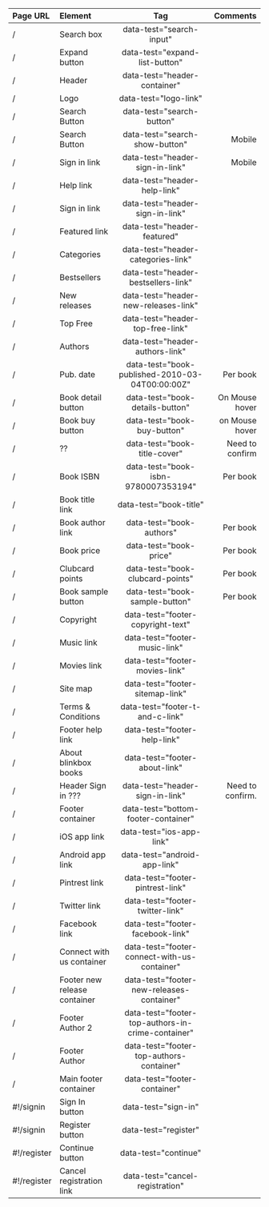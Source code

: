 | Page URL      | Element                          | Tag                                                   | Comments               |
| :------------ | :------------------------        | :----------------------:                              | -----------------:     |
| /             | Search box                       | data-test="search-input"                              |                        |
| /             | Expand button                    | data-test="expand-list-button"                        |                        |
| /             | Header                           | data-test="header-container"                          |                        |
| /             | Logo                             | data-test="logo-link"                                 |                        |
| /             | Search Button                    | data-test="search-button"                             |                        |
| /             | Search Button                    | data-test="search-show-button"                        | Mobile                 |
| /             | Sign in link                     | data-test="header-sign-in-link"                       | Mobile                 |
| /             | Help link                        | data-test="header-help-link"                          |                        |
| /             | Sign in link                     | data-test="header-sign-in-link"                       |                        |
| /             | Featured link                    | data-test="header-featured"                           |                        |
| /             | Categories                       | data-test="header-categories-link"                    |                        |
| /             | Bestsellers                      | data-test="header-bestsellers-link"                   |                        |
| /             | New releases                     | data-test="header-new-releases-link"                  |                        |
| /             | Top Free                         | data-test="header-top-free-link"                      |                        |
| /             | Authors                          | data-test="header-authors-link"                       |                        |
| /             | Pub. date                        | data-test="book-published-2010-03-04T00:00:00Z"       | Per book               |
| /             | Book detail button               | data-test="book-details-button"                       | On Mouse hover         |
| /             | Book buy button                  | data-test="book-buy-button"                           | on Mouse hover         |
| /             | ??                               | data-test="book-title-cover"                          | Need to confirm        |
| /             | Book ISBN                        | data-test="book-isbn-9780007353194"                   | Per book               |
| /             | Book title link                  | data-test="book-title"                                |                        |
| /             | Book author link                 | data-test="book-authors"                              | Per book               |
| /             | Book price                       | data-test="book-price"                                | Per book               |
| /             | Clubcard points                  | data-test="book-clubcard-points"                      | Per book               |
| /             | Book sample button               | data-test="book-sample-button"                        | Per book               |
| /             | Copyright                        | data-test="footer-copyright-text"                     |                        |
| /             | Music link                       | data-test="footer-music-link"                         |                        |
| /             | Movies link                      | data-test="footer-movies-link"                        |                        |
| /             | Site map                         | data-test="footer-sitemap-link"                       |                        |
| /             | Terms & Conditions               | data-test="footer-t-and-c-link"                       |                        |
| /             | Footer help link                 | data-test="footer-help-link"                          |                        |
| /             | About blinkbox books             | data-test="footer-about-link"                         |                        |
| /             | Header Sign in ???               | data-test="header-sign-in-link"                       | Need to confirm.       |
| /             | Footer container                 | data-test="bottom-footer-container"                   |                        |
| /             | iOS app link                     | data-test="ios-app-link"                              |                        |
| /             | Android app link                 | data-test="android-app-link"                          |                        |
| /             | Pintrest link                    | data-test="footer-pintrest-link"                      |                        | 
| /             | Twitter link                     | data-test="footer-twitter-link"                       |                        |
| /             | Facebook link                    | data-test="footer-facebook-link"                      |                        | 
| /             | Connect with us container        | data-test="footer-connect-with-us-container"          |                        |
| /             | Footer new release container     | data-test="footer-new-releases-container"             |                        |
| /             | Footer Author 2                  | data-test="footer-top-authors-in-crime-container"     |                        |
| /             | Footer Author                    | data-test="footer-top-authors-container"              |                        |
| /             | Main footer container            | data-test="footer-container"                          |                        |
|#!/signin      | Sign In button                   | data-test="sign-in"                                   |                        |
|#!/signin      | Register button                  | data-test="register"                                  |                        |
|#!/register    | Continue button                  | data-test="continue"                                  |                        |
|#!/register    | Cancel registration link         | data-test="cancel-registration"                       |                        |